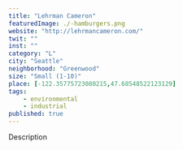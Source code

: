 ```yaml
---
title: "Lehrman Cameron"
featuredImage: ./-hamburgers.png
website: "http://lehrmancameron.com/"
twit: ""
inst: ""
category: "L"
city: "Seattle"
neighborhood: "Greenwood"
size: "Small (1-10)"
place: [-122.35775723080215,47.68548522123129]
tags:
    - environmental
    - industrial
published: true
---
```


Description
